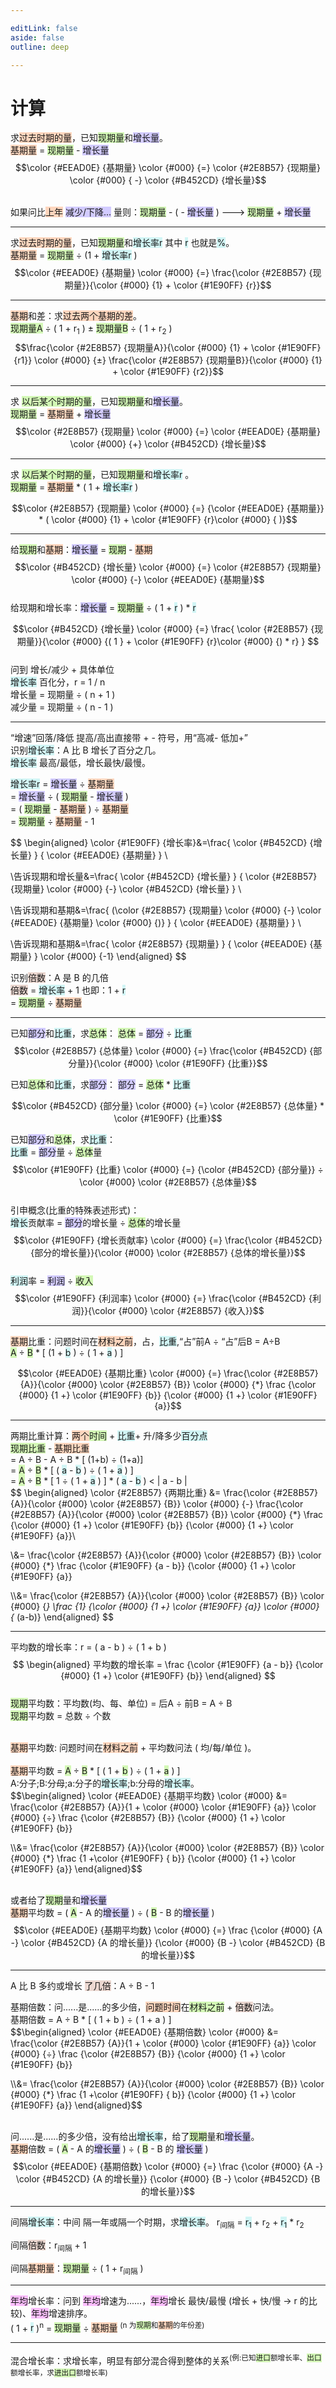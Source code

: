 ```yaml
---

editLink: false
aside: false
outline: deep

---
```


# 计算

求<span style="background:rgba(255, 183, 139, 0.55)">过去时期的量</span>，已知<span style="background:#d3f8b6">现期量</span>和<span style="background:#d2cbff">增长量</span>。<br>
<span style="background:rgba(255, 183, 139, 0.55)">基期量</span> = <span style="background:#d3f8b6">现期量</span> - <span style="background:#d2cbff">增长量</span><br>
$$\color {#EEAD0E} {基期量} \color {#000} {=} \color {#2E8B57} {现期量}  \color {#000} { -}  \color {#B452CD} {增长量}$$

<br>如果问比<span style="background:rgba(255, 183, 139, 0.55)">上年</span> <span style="background:#d2cbff">减少/下降...</span> 量则：<span style="background:#d3f8b6">现期量</span> - ( - <span style="background:#d2cbff">增长量</span> ) ---> <span style="background:#d3f8b6">现期量</span> + <span style="background:#d2cbff">增长量</span>

---

求<span style="background:rgba(255, 183, 139, 0.55)">过去时期的量</span>，已知<span style="background:#d3f8b6">现期量</span>和<span style="background:rgba(173, 239, 239, 0.55)">增长率r</span> 其中 <span style="background:rgba(173, 239, 239, 0.55)">r</span> 也就是<span style="background:rgba(173, 239, 239, 0.55)">%</span>。<br>
<span style="background:rgba(255, 183, 139, 0.55)">基期量</span> = <span style="background:#d3f8b6">现期量</span> ÷ (1 + <span style="background:rgba(173, 239, 239, 0.55)">增长率r</span> )<br>
$$\color {#EEAD0E} {基期量} \color {#000} {=} \frac{\color {#2E8B57} {现期量}}{\color {#000} {1} + \color {#1E90FF} {r}}$$

---

<span style="background:rgba(255, 183, 139, 0.55)">基期</span>和差：求<span style="background:rgba(255, 183, 139, 0.55)">过去两个基期的差</span>。<br>
<span style="background:#d3f8b6">现期量A</span> ÷ ( 1 + r<sub>1</sub> ) ± <span style="background:#d3f8b6">现期量B</span> ÷ ( 1 + r<sub>2</sub> )<br>
$$\frac{\color {#2E8B57} {现期量A}}{\color {#000} {1} + \color {#1E90FF} {r1}} \color {#000} {±} \frac{\color {#2E8B57} {现期量B}}{\color {#000} {1} + \color {#1E90FF} {r2}}$$

---

求 <span style="background:#d3f8b6">以后某个时期的量</span>，已知<span style="background:#d3f8b6">现期量</span>和<span style="background:#d2cbff">增长量</span>。<br>
<span style="background:#d3f8b6">现期量</span> = <span style="background:rgba(255, 183, 139, 0.55)">基期量</span> + <span style="background:#d2cbff">增长量</span><br>
$$\color {#2E8B57} {现期量} \color {#000} {=} \color {#EEAD0E} {基期量}  \color {#000} {+}  \color {#B452CD} {增长量}$$

---

求 <span style="background:#d3f8b6">以后某个时期的量</span>，已知<span style="background:#d3f8b6">现期量</span>和<span style="background:rgba(173, 239, 239, 0.55)">增长率r</span> 。<br>
<span style="background:#d3f8b6">现期量</span> = <span style="background:rgba(255, 183, 139, 0.55)">基期量</span> * ( 1 + <span style="background:rgba(173, 239, 239, 0.55)">增长率r</span> )<br>

$$\color {#2E8B57} {现期量} \color {#000} {=} {\color {#EEAD0E} {基期量}} * ( \color {#000} {1} + \color {#1E90FF} {r}\color {#000} { )}$$

---

给<span style="background:#d3f8b6">现期</span>和<span style="background:rgba(255, 183, 139, 0.55)">基期</span>：<span style="background:#d2cbff">增长量</span> = <span style="background:#d3f8b6">现期</span> - <span style="background:rgba(255, 183, 139, 0.55)">基期</span><br>
$$\color {#B452CD} {增长量} \color {#000} {=} \color {#2E8B57} {现期量}  \color {#000} {-}  \color {#EEAD0E} {基期量}$$
<br>给现期和增长率：<span style="background:#d2cbff">增长量</span> = <span style="background:#d3f8b6">现期量</span> ÷ ( 1 + <span style="background:rgba(173, 239, 239, 0.55)">r</span> ) * <span style="background:rgba(173, 239, 239, 0.55)">r</span>

$$\color {#B452CD} {增长量} \color {#000} {=} \frac{ \color {#2E8B57} {现期量}}{\color {#000} {( 1 } + \color {#1E90FF} {r}\color {#000} {) * r} } $$
<br>问到 增长/减少 + 具体单位<br>
<span style="background:rgba(173, 239, 239, 0.55)">增长率</span> 百化分，r = 1 / n
<br>增长量 = 现期量 ÷ ( n + 1 )
<br>减少量 = 现期量 ÷ ( n - 1 )

---

“增速”回落/降低 提高/高出直接带 + - 符号，用“高减- 低加+”<br>
识别<span style="background:rgba(173, 239, 239, 0.55)">增长率</span>：A 比 B 增长了百分之几。<br>
<span style="background:rgba(173, 239, 239, 0.55)">增长率</span> 最高/最低，增长最快/最慢。<br>

<span style="background:rgba(173, 239, 239, 0.55)">增长率r</span> = <span style="background:#d2cbff">增长量</span> ÷ <span style="background:rgba(255, 183, 139, 0.55)">基期量</span><br>
= <span style="background:#d2cbff">增长量</span> ÷ ( <span style="background:#d3f8b6">现期量</span> - <span style="background:#d2cbff">增长量</span> )<br>
= ( <span style="background:#d3f8b6">现期量</span> - <span style="background:rgba(255, 183, 139, 0.55)">基期量</span> ) ÷ <span style="background:rgba(255, 183, 139, 0.55)">基期量</span><br>
= <span style="background:#d3f8b6">现期量</span> ÷ <span style="background:rgba(255, 183, 139, 0.55)">基期量</span> - 1<br>

$$
\begin{aligned}
\color {#1E90FF} {增长率}&=\frac{ \color {#B452CD} {增长量} }
{ \color {#EEAD0E} {基期量} } \\

\\告诉现期和增长量&=\frac{ \color {#B452CD} {增长量} }
{ \color {#2E8B57} {现期量} \color {#000} {-} \color {#B452CD} {增长量} } \\

\\告诉现期和基期&=\frac{
(\color {#2E8B57} {现期量} \color {#000} {-} \color {#EEAD0E} {基期量} \color {#000} {)} }
{ \color {#EEAD0E} {基期量} } \\

\\告诉现期和基期&=\frac{ \color {#2E8B57} {现期量} }
{ \color {#EEAD0E} {基期量} } \color {#000} {-1}
\end{aligned}
$$

识别<span style="background:rgba(163, 67, 31, 0.2)">倍数</span>：A 是 B 的几倍<br>
<span style="background:rgba(163, 67, 31, 0.2)">倍数</span> = <span style="background:rgba(173, 239, 239, 0.55)">增长率</span> + 1 也即：1 + <span style="background:rgba(173, 239, 239, 0.55)">r</span><br>
= <span style="background:#d3f8b6">现期量</span> ÷ <span style="background:rgba(255, 183, 139, 0.55)">基期量</span><br>

---

已知<span style="background:#d2cbff">部分</span>和<span style="background:rgba(173, 239, 239, 0.55)">比重</span>，求<span style="background:#d3f8b6">总体</span>：
<span style="background:#d3f8b6">总体</span> = <span style="background:#d2cbff">部分</span> ÷ <span style="background:rgba(173, 239, 239, 0.55)">比重</span><br>
$$\color {#2E8B57} {总体量} \color {#000} {=} \frac{\color {#B452CD} {部分量}}{\color {#000} \color {#1E90FF} {比重}}$$

已知<span style="background:#d3f8b6">总体</span>和<span style="background:rgba(173, 239, 239, 0.55)">比重</span>，求<span style="background:#d2cbff">部分</span>：
<span style="background:#d2cbff">部分</span> = <span style="background:#d3f8b6">总体</span> * <span style="background:rgba(173, 239, 239, 0.55)">比重</span>

$$\color {#B452CD} {部分量} \color {#000} {=} \color {#2E8B57} {总体量} *  \color {#1E90FF} {比重}$$

已知<span style="background:#d2cbff">部分</span>和<span style="background:#d3f8b6">总体</span>，求<span style="background:rgba(173, 239, 239, 0.55)">比重</span>：<br>
<span style="background:rgba(173, 239, 239, 0.55)">比重</span> = <span style="background:#d2cbff">部分</span>量 ÷ <span style="background:#d3f8b6">总体</span>量<br>
$$\color {#1E90FF} {比重} \color {#000} {=} {\color {#B452CD} {部分量}} ÷ \color {#000} \color {#2E8B57} {总体量}$$
<br>
引申概念(比重的特殊表述形式)：<br>
<span style="background:rgba(173, 239, 239, 0.55)">增长</span>贡献率 = <span style="background:#d2cbff">部分</span>的增长量 ÷ <span style="background:#d3f8b6">总体</span>的增长量<br>
$$\color {#1E90FF} {增长贡献率} \color {#000} {=} \frac{\color {#B452CD} {部分的增长量}}{\color {#000} \color {#2E8B57} {总体的增长量}}$$
<br><span style="background:rgba(173, 239, 239, 0.55)">利润</span>率 = <span style="background:#d2cbff">利润</span> ÷ <span style="background:#d3f8b6">收入</span><br>
$$\color {#1E90FF} {利润率} \color {#000} {=} \frac{\color {#B452CD} {利润}}{\color {#000} \color {#2E8B57} {收入}}$$

---

<span style="background:rgba(255, 183, 139, 0.55)">基期</span>比重：问题时间在<span style="background:rgba(255, 183, 139, 0.55)">材料之前</span>，占，<span style="background:rgba(173, 239, 239, 0.55)">比重</span>,“占”前A ÷ “占”后B = A÷B<br>
<span style="background:#d3f8b6">A</span> ÷ <span style="background:#d3f8b6">B</span> * [ (1 + <span style="background:rgba(173, 239, 239, 0.55)">b</span> ) ÷ ( 1 + <span style="background:rgba(173, 239, 239, 0.55)">a</span> ) ]<br>

$$\color {#EEAD0E} {基期比重} \color {#000} {=} \frac{\color {#2E8B57} {A}}{\color {#000} \color {#2E8B57} {B}} \color {#000} {*} \frac {\color {#000} {1 +} \color {#1E90FF} {b}} {\color {#000} {1 +} \color {#1E90FF} {a}}$$

---

两期比重计算：<span style="background:rgba(255, 183, 139, 0.55)">两个</span><span style="background:#d3f8b6">时间</span> + <span style="background:rgba(173, 239, 239, 0.55)">比重</span>+ 升/降多少<span style="background:rgba(173, 239, 239, 0.55)">百分点</span><br>
<span style="background:#d3f8b6">现期比重</span> - <span style="background:rgba(255, 183, 139, 0.55)">基期比重</span><br>
= A ÷ B - A ÷ B * [ (1+b) ÷ (1+a)]<br>
= <span style="background:#d3f8b6">A</span> ÷ <span style="background:#d3f8b6">B</span> * [ ( <span style="background:rgba(173, 239, 239, 0.55)">a</span> - <span style="background:rgba(173, 239, 239, 0.55)">b</span> ) ÷ ( 1 + <span style="background:rgba(173, 239, 239, 0.55)">a</span> ) ]<br>
= <span style="background:#d3f8b6">A</span> ÷ <span style="background:#d3f8b6">B</span> * [ 1 ÷ ( 1 + <span style="background:rgba(173, 239, 239, 0.55)">a</span> ) ] * ( <span style="background:rgba(173, 239, 239, 0.55)">a</span> - <span style="background:rgba(173, 239, 239, 0.55)">b</span> ) < | a - b |<br>
$$
\begin{aligned}
\color {#2E8B57} {两期比重} &= \frac{\color {#2E8B57} {A}}{\color {#000} \color {#2E8B57} {B}} \color {#000} {-} \frac{\color {#2E8B57} {A}}{\color {#000} \color {#2E8B57} {B}} \color {#000} {*} \frac {\color {#000} {1 +} \color {#1E90FF} {b}} {\color {#000} {1 +} \color {#1E90FF} {a}}\\

\\&= \frac{\color {#2E8B57} {A}}{\color {#000} \color {#2E8B57} {B}} \color {#000} {*} \frac {\color {#1E90FF} {a - b}} {\color {#000} {1 +} \color {#1E90FF} {a}}

\\\\&= \frac{\color {#2E8B57} {A}}{\color {#000} \color {#2E8B57} {B}} \color {#000} {*} \frac {1} {\color {#000} {1 +} \color {#1E90FF} {a}} \color {#000} {* (a-b)}
\end{aligned}
$$

---

平均数的增长率：r = ( a - b ) ÷ ( 1 + b )<br>
$$
\begin{aligned}
平均数的增长率 = \frac {\color {#1E90FF} {a - b}} {\color {#000} {1 +} \color {#1E90FF} {b}}
\end{aligned}
$$
<br><span style="background:#d3f8b6">现期</span>平均数：平均数(均、每、单位) = 后A ÷ 前B = A ÷ B
<br><span style="background:#d3f8b6">现期</span>平均数 = 总数 ÷ 个数

<br><span style="background:rgba(255, 183, 139, 0.55)">基期</span>平均数:  问题时间在<span style="background:rgba(255, 183, 139, 0.55)">材料之前</span> + 平均数问法 ( 均/每/单位 )。<br>
<br><span style="background:rgba(255, 183, 139, 0.55)">基期</span>平均数 = <span style="background:#d3f8b6">A</span> ÷ <span style="background:#d3f8b6">B</span> * [ ( 1 + <span style="background:#d3f8b6">b</span> ) ÷ ( 1 + <span style="background:#d3f8b6">a</span> ) ]<br>
A:分子;B:分母;a:分子的<span style="background:rgba(173, 239, 239, 0.55)">增长率</span>;b:分母的<span style="background:rgba(173, 239, 239, 0.55)">增长率</span>。<br>
$$\begin{aligned}
\color {#EEAD0E} {基期平均数} \color {#000} &= \frac{\color {#2E8B57} {A}}{1 + \color {#000} \color {#1E90FF} {a}} \color {#000} {÷} \frac {\color {#2E8B57} {B}} {\color {#000} {1 +} \color {#1E90FF} {b}}

\\\\&= \frac{\color {#2E8B57} {A}}{\color {#000} \color {#2E8B57} {B}} \color {#000} {*} \frac {1 +\color {#1E90FF} { b}} {\color {#000} {1 +} \color {#1E90FF} {a}}
\end{aligned}$$

<br>或者给了<span style="background:#d3f8b6">现期</span>量和<span style="background:#d2cbff">增长量</span><br>
<span style="background:rgba(255, 183, 139, 0.55)">基期</span>平均数 = ( <span style="background:#d3f8b6">A</span> - A 的<span style="background:#d2cbff">增长量</span> ) ÷ ( <span style="background:#d3f8b6">B</span> - B 的<span style="background:#d2cbff">增长量</span> )<br>
$$\color {#EEAD0E} {基期平均数} \color {#000} {=} \frac {\color {#000} {A -} \color {#B452CD} {A 的增长量}} {\color {#000} {B -} \color {#B452CD} {B 的增长量}}$$

---

A 比 B 多约或增长 <span style="background:rgba(163, 67, 31, 0.2)">了几倍</span>：A ÷ B - 1<br>

基期倍数：问......是......的多少倍，<span style="background:rgba(255, 183, 139, 0.55)">问题时间</span>在<span style="background:#d3f8b6">材料之前</span> + <span style="background:rgba(163, 67, 31, 0.2)">倍数</span>问法。<br>
基期倍数 = A ÷ B * [ ( 1 + b ) ÷ ( 1 + a ) ]<br>
$$\begin{aligned}
\color {#EEAD0E} {基期倍数} \color {#000} &= \frac{\color {#2E8B57} {A}}{1 + \color {#000} \color {#1E90FF} {a}} \color {#000} {÷} \frac {\color {#2E8B57} {B}} {\color {#000} {1 +} \color {#1E90FF} {b}}

\\\\&= \frac{\color {#2E8B57} {A}}{\color {#000} \color {#2E8B57} {B}} \color {#000} {*} \frac {1 +\color {#1E90FF} { b}} {\color {#000} {1 +} \color {#1E90FF} {a}}
\end{aligned}$$

<br>问......是......的多少倍，没有给出<span style="background:rgba(173, 239, 239, 0.55)">增长率</span>，给了<span style="background:#d3f8b6">现期</span>量和<span style="background:#d2cbff">增长量</span>。<br>
<span style="background:rgba(255, 183, 139, 0.55)">基期</span>倍数 = ( <span style="background:#d3f8b6">A</span> - A 的<span style="background:#d2cbff">增长量</span> ) ÷ ( <span style="background:#d3f8b6">B</span> - B 的 <span style="background:#d2cbff">增长量</span> )<br>
$$\color {#EEAD0E} {基期倍数} \color {#000} {=} \frac {\color {#000} {A -} \color {#B452CD} {A 的增长量}} {\color {#000} {B -} \color {#B452CD} {B 的增长量}}$$

---

间隔<span style="background:rgba(173, 239, 239, 0.55)">增长率</span>：中间 隔一年或隔一个时期，求<span style="background:rgba(173, 239, 239, 0.55)">增长率</span>。
r<sub>间隔</sub> = <span style="background:rgba(173, 239, 239, 0.55)">r<sub>1</sub></span> + r<sub>2</sub> + <span style="background:rgba(173, 239, 239, 0.55)">r<sub>1</sub></span> * r<sub>2</sub><br>

间隔<span style="background:rgba(163, 67, 31, 0.2)">倍数</span>：r<sub>间隔</sub> + 1<br>

间隔<span style="background:rgba(255, 183, 139, 0.55)">基期量</span>：<span style="background:#d3f8b6">现期量</span> ÷ ( 1 + r<sub>间隔</sub> )

---

<span style="background:#fdbfff">年均</span>增长率：问到 <span style="background:#fdbfff">年均</span>增速为......，<span style="background:#fdbfff">年均</span>增长 最快/最慢 (增长 + 快/慢 → r 的比较)、<span style="background:#fdbfff">年均</span>增速排序。<br>
( 1 + <span style="background:rgba(173, 239, 239, 0.55)">r</span> )<sup>n</sup> = <span style="background:#d3f8b6">现期量</span> ÷ <span style="background:rgba(255, 183, 139, 0.55)">基期量</span> <sup>(n 为<span style="background:#d3f8b6">现期</span>和<span style="background:rgba(255, 183, 139, 0.55)">基期</span>的年份差)</sup>

---

混合增长率：求增长率，明显有部分混合得到整体的关系<sup>(例:已知<span style="background:#d3f8b6">进口</span>额增长率、<span style="background:#d3f8b6">出口</span>额增长率，求<span style="background:#d3f8b6">进出口</span>额增长率)</sup>
